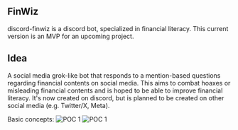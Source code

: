 ## FinWiz
discord-finwiz is a discord bot, specialized in financial literacy.
This current version is an MVP for an upcoming project.

## Idea
A social media grok-like bot that responds to a mention-based questions regarding financial contents on social media. This aims to combat hoaxes or misleading financial contents and is hoped to be able to improve financial literacy. 
It's now created on discord, but is planned to be created on other social media (e.g. Twitter/X, Meta).

Basic concepts:
![POC 1](https://github.com/sleepyallover/poc1.png)
![POC 1](https://github.com/sleepyallover/poc2.png)
